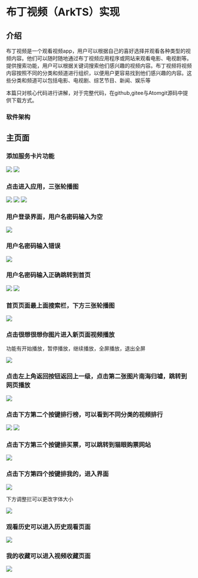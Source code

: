 # 布丁视频（ArkTS）实现
## 介绍
布丁视频是一个观看视频app，用户可以根据自己的喜好选择并观看各种类型的视频内容。他们可以随时随地通过布丁视频应用程序或网站来观看电影、电视剧等。提供搜索功能，用户可以根据关键词搜索他们感兴趣的视频内容。布丁视频将视频内容按照不同的分类和频道进行组织，以便用户更容易找到他们感兴趣的内容。这些分类和频道可以包括电影、电视剧、综艺节目、新闻、娱乐等

本篇只对核心代码进行讲解，对于完整代码，在github,gitee与Atomgit源码中提供下载方式。
### 软件架构
## 主页面
### 添加服务卡片功能

![](screenshots/picture/widgetCard1.png)
![](screenshots/picture/widgetCard2.png)

### 点击进入应用，三张轮播图

![](screenshots/picture/slideshow1.png)
![](screenshots/picture/slideshow2.png)
![](screenshots/picture/slideshow3.png)

### 用户登录界面，用户名密码输入为空

![](screenshots/picture/loginpage1.png)

### 用户名密码输入错误

![](screenshots/picture/loginpage2.png)

### 用户名密码输入正确跳转到首页

![](screenshots/picture/loginpage3.png)
![](screenshots/picture/homepage1.png)

### 首页页面最上面搜索栏，下方三张轮播图

![](screenshots/picture/homepage2.png)

### 点击很想很想你图片进入新页面视频播放
功能有开始播放，暂停播放，继续播放，全屏播放，退出全屏

![](screenshots/picture/homepage3.png)

### 点击左上角返回按钮返回上一级，点击第二张图片南海归墟，跳转到网页播放

![](screenshots/picture/homepage4.png)

### 点击下方第二个按键排行榜，可以看到不同分类的视频排行

![](screenshots/picture/homepage5.png)
![](screenshots/picture/homepage6.png)

### 点击下方第三个按键排买票，可以跳转到猫眼购票网站

![](screenshots/picture/homepage7.png)

### 点击下方第四个按键排我的，进入界面

![](screenshots/picture/homepage8.png)

下方调整拦可以更改字体大小

![](screenshots/picture/homepage9.png)

### 观看历史可以进入历史观看页面

![](screenshots/picture/homepage10.png)

### 我的收藏可以进入视频收藏页面

![](screenshots/picture/homepage11.png)